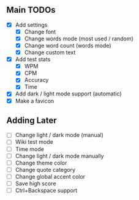 ## Main TODOs

- [x] Add settings
  - [x] Change font
  - [x] Change words mode (most used / random)
  - [x] Change word count (words mode)
  - [x] Change custom text
- [x] Add test stats
  - [x] WPM
  - [x] CPM
  - [x] Accuracy
  - [x] Time
- [x] Add dark / light mode support (automatic)
- [x] Make a favicon

## Adding Later

- [ ] Change light / dark mode (manual)
- [ ] Wiki test mode
- [ ] Time mode
- [ ] Change light / dark mode manually
- [ ] Change theme color
- [ ] Change quote category
- [ ] Change global accent color
- [ ] Save high score
- [ ] Ctrl+Backspace support
